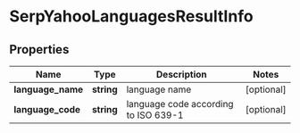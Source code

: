 # SerpYahooLanguagesResultInfo

## Properties

| Name | Type | Description | Notes |
|------------ | ------------- | ------------- | -------------|
**language_name** | **string** | language name |[optional]|
**language_code** | **string** | language code according to ISO 639-1 |[optional]|